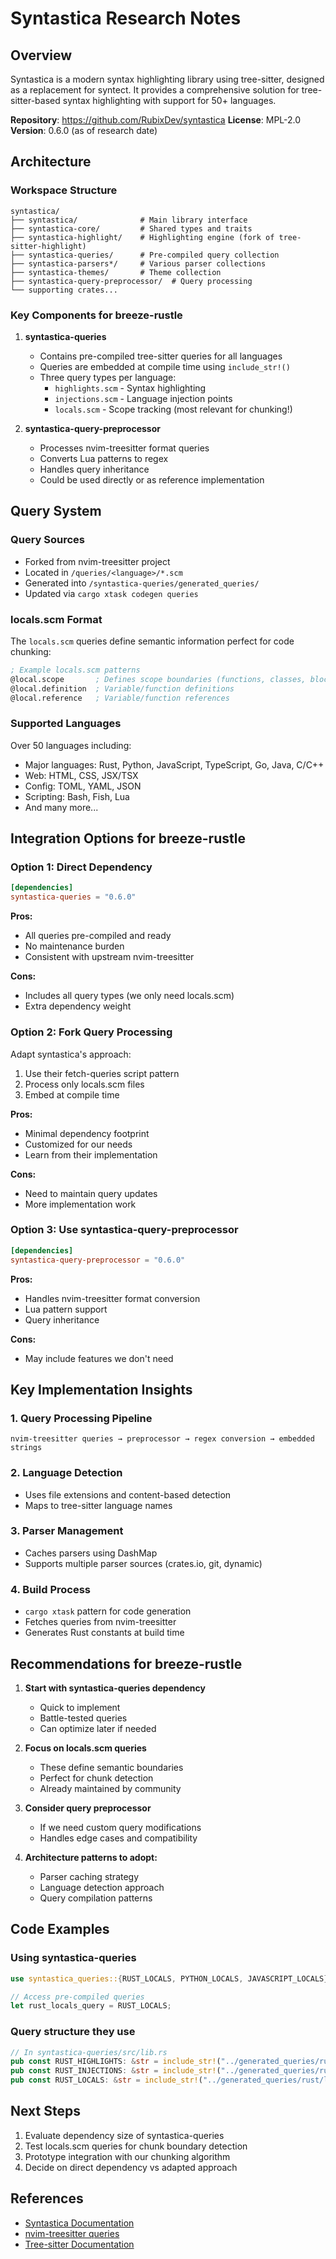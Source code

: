 # Syntastica Research Notes

## Overview

Syntastica is a modern syntax highlighting library using tree-sitter, designed as a replacement for syntect. It provides a comprehensive solution for tree-sitter-based syntax highlighting with support for 50+ languages.

**Repository**: <https://github.com/RubixDev/syntastica>
**License**: MPL-2.0
**Version**: 0.6.0 (as of research date)

## Architecture

### Workspace Structure

```
syntastica/
├── syntastica/              # Main library interface
├── syntastica-core/         # Shared types and traits
├── syntastica-highlight/    # Highlighting engine (fork of tree-sitter-highlight)
├── syntastica-queries/      # Pre-compiled query collection
├── syntastica-parsers*/     # Various parser collections
├── syntastica-themes/       # Theme collection
├── syntastica-query-preprocessor/  # Query processing
└── supporting crates...
```

### Key Components for breeze-rustle

1. **syntastica-queries**
   - Contains pre-compiled tree-sitter queries for all languages
   - Queries are embedded at compile time using `include_str!()`
   - Three query types per language:
     - `highlights.scm` - Syntax highlighting
     - `injections.scm` - Language injection points
     - `locals.scm` - Scope tracking (most relevant for chunking!)

2. **syntastica-query-preprocessor**
   - Processes nvim-treesitter format queries
   - Converts Lua patterns to regex
   - Handles query inheritance
   - Could be used directly or as reference implementation

## Query System

### Query Sources

- Forked from nvim-treesitter project
- Located in `/queries/<language>/*.scm`
- Generated into `/syntastica-queries/generated_queries/`
- Updated via `cargo xtask codegen queries`

### locals.scm Format

The `locals.scm` queries define semantic information perfect for code chunking:

```scheme
; Example locals.scm patterns
@local.scope       ; Defines scope boundaries (functions, classes, blocks)
@local.definition  ; Variable/function definitions
@local.reference   ; Variable/function references
```

### Supported Languages

Over 50 languages including:

- Major languages: Rust, Python, JavaScript, TypeScript, Go, Java, C/C++
- Web: HTML, CSS, JSX/TSX
- Config: TOML, YAML, JSON
- Scripting: Bash, Fish, Lua
- And many more...

## Integration Options for breeze-rustle

### Option 1: Direct Dependency

```toml
[dependencies]
syntastica-queries = "0.6.0"
```

**Pros:**

- All queries pre-compiled and ready
- No maintenance burden
- Consistent with upstream nvim-treesitter

**Cons:**

- Includes all query types (we only need locals.scm)
- Extra dependency weight

### Option 2: Fork Query Processing

Adapt syntastica's approach:

1. Use their fetch-queries script pattern
2. Process only locals.scm files
3. Embed at compile time

**Pros:**

- Minimal dependency footprint
- Customized for our needs
- Learn from their implementation

**Cons:**

- Need to maintain query updates
- More implementation work

### Option 3: Use syntastica-query-preprocessor

```toml
[dependencies]
syntastica-query-preprocessor = "0.6.0"
```

**Pros:**

- Handles nvim-treesitter format conversion
- Lua pattern support
- Query inheritance

**Cons:**

- May include features we don't need

## Key Implementation Insights

### 1. Query Processing Pipeline

```
nvim-treesitter queries → preprocessor → regex conversion → embedded strings
```

### 2. Language Detection

- Uses file extensions and content-based detection
- Maps to tree-sitter language names

### 3. Parser Management

- Caches parsers using DashMap
- Supports multiple parser sources (crates.io, git, dynamic)

### 4. Build Process

- `cargo xtask` pattern for code generation
- Fetches queries from nvim-treesitter
- Generates Rust constants at build time

## Recommendations for breeze-rustle

1. **Start with syntastica-queries dependency**
   - Quick to implement
   - Battle-tested queries
   - Can optimize later if needed

2. **Focus on locals.scm queries**
   - These define semantic boundaries
   - Perfect for chunk detection
   - Already maintained by community

3. **Consider query preprocessor**
   - If we need custom query modifications
   - Handles edge cases and compatibility

4. **Architecture patterns to adopt:**
   - Parser caching strategy
   - Language detection approach
   - Query compilation patterns

## Code Examples

### Using syntastica-queries

```rust
use syntastica_queries::{RUST_LOCALS, PYTHON_LOCALS, JAVASCRIPT_LOCALS};

// Access pre-compiled queries
let rust_locals_query = RUST_LOCALS;
```

### Query structure they use

```rust
// In syntastica-queries/src/lib.rs
pub const RUST_HIGHLIGHTS: &str = include_str!("../generated_queries/rust/highlights.scm");
pub const RUST_INJECTIONS: &str = include_str!("../generated_queries/rust/injections.scm");
pub const RUST_LOCALS: &str = include_str!("../generated_queries/rust/locals.scm");
```

## Next Steps

1. Evaluate dependency size of syntastica-queries
2. Test locals.scm queries for chunk boundary detection
3. Prototype integration with our chunking algorithm
4. Decide on direct dependency vs adapted approach

## References

- [Syntastica Documentation](https://rubixdev.github.io/syntastica/)
- [nvim-treesitter queries](https://github.com/nvim-treesitter/nvim-treesitter/tree/master/queries)
- [Tree-sitter Documentation](https://tree-sitter.github.io/)
